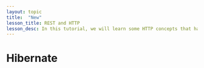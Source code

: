 ```yaml
---
layout: topic
title:  "New"
lesson_title: REST and HTTP
lesson_desc: In this tutorial, we will learn some HTTP concepts that have influenced REST.
---
```


<h1>Hibernate</h1>